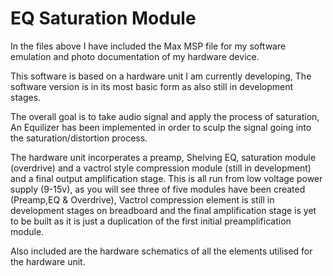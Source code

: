 # EQ Saturation Module
In the files above I have included the Max MSP file for my software emulation and photo documentation of my hardware device.

This software is based on a hardware unit I am currently developing, The software version is in its most basic form as also still in development stages.

The overall goal is to take audio signal and apply the process of saturation, An Equilizer has been implemented in order to sculp the signal going into the saturation/distortion process.

The hardware unit incorperates a preamp, Shelving EQ, saturation module (overdrive) and a vactrol style compression module (still in development) and a final output amplification stage.
This is all run from low voltage power supply (9-15v), as you will see three of five modules have been created (Preamp,EQ & Overdrive), Vactrol compression element is still in development stages on breadboard and the final amplification stage is yet to be built as it is just a duplication of the first initial preamplification module.

Also included are the hardware schematics of all the elements utilised for the hardware unit.
